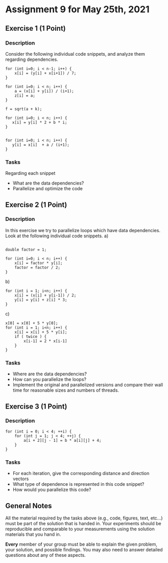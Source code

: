 # Assignment 9 for May 25th, 2021


## Exercise 1 (1 Point)

### Description

Consider the following individual code snippets, and analyze them regarding dependencies. 


````
for (int i=0; i < n-1; i++) {
    x[i] = (y[i] + x[i+1]) / 7;
}
````

````
for (int i=0; i < n; i++) {
    a = (x[i] + y[i]) / (i+1);
    z[i] = a;
}

f = sqrt(a + k);

````

````
for (int i=0; i < n; i++) {
   x[i] = y[i] * 2 + b * i;
}


for (int i=0; i < n; i++) {
   y[i] = x[i]  + a / (i+1);
}
````


### Tasks
Regarding each snippet
- What are the data dependencies?
- Parallelize and optimize the code


## Exercise 2 (1 Point)

### Description

In this exercise we try to parallelize loops which have data dependencies.
Look at the following individual code snippets.
a)
````

double factor = 1;

for (int i=0; i < n; i++) {
    x[i] = factor * y[i];
    factor = factor / 2;
}
````
b)
````
for (int i = 1; i<n; i++) {
    x[i] = (x[i] + y[i-1]) / 2;
    y[i] = y[i] + z[i] * 3;
}

````
c)

````
x[0] = x[0] + 5 * y[0];
for (int i = 1; i<n; i++) {
    x[i] = x[i] + 5 * y[i];
    if ( twice ) {
        x[i-1] = 2 * x[i-1]
    }
}

````

### Tasks

- Where are the data dependencies?
- How can you parallelize the loops?
- Implement the original and parallelized versions and compare their wall time for reasonable sizes and numbers of threads.


## Exercise 3 (1 Point)

### Description

````
for (int i = 0; i < 4; ++i) {
    for (int j = 1; j < 4; ++j) {
        a[i + 2][j - 1] = b * a[i][j] + 4;
    }
}
````

### Tasks 
- For each iteration, give the corresponding distance and direction vectors
- What type of dependence is represented in this code snippet?
- How would you parallelize this code? 

## General Notes

All the material required by the tasks above (e.g., code, figures, text, etc...) must be part of the solution that is handed in. Your experiments should be reproducible and comparable to your measurements using the solution materials that you hand in.

**Every** member of your group must be able to explain the given problem, your solution, and possible findings. You may also need to answer detailed questions about any of these aspects.
